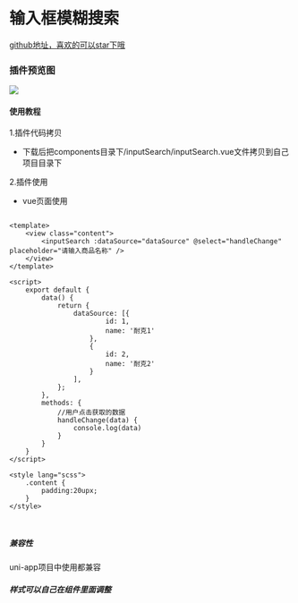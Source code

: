 # 输入框模糊搜索

[github地址，喜欢的可以star下哦](https://github.com/xiaowang1314/uniapp-plugin-collections/blob/master/markdowns/inputSearch.md)

### 插件预览图
![](https://github.com/xiaowang1314/uniapp-plugin-collections/blob/master/static/search.png)

#### 使用教程

1.插件代码拷贝

- 下载后把components目录下/inputSearch/inputSearch.vue文件拷贝到自己项目目录下
 
2.插件使用

- vue页面使用

```

<template>
	<view class="content">
		<inputSearch :dataSource="dataSource" @select="handleChange" placeholder="请输入商品名称" />
	</view>
</template>

<script>
	export default {
		data() {
			return {
				dataSource: [{
						id: 1,
						name: '耐克1'
					},
					{
						id: 2,
						name: '耐克2'
					}
				],
			};
		},
		methods: {
			//用户点击获取的数据
			handleChange(data) {
				console.log(data)
			}
		}
	}
</script>

<style lang="scss">
	.content {
		padding:20upx;
	}
</style>



```





##### 兼容性
uni-app项目中使用都兼容

##### 样式可以自己在组件里面调整